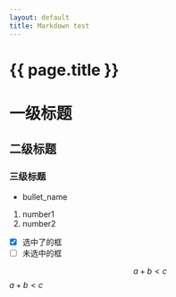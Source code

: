 ```yaml
---
layout: default
title: Markdown test
---
```


<h1>{{ page.title }}</h1>

# 一级标题

## 二级标题

### 三级标题

- bullet_name

1. number1
2. number2

- [x] 选中了的框
- [ ] 未选中的框

$$
a+b<c
$$
$a+b<c$